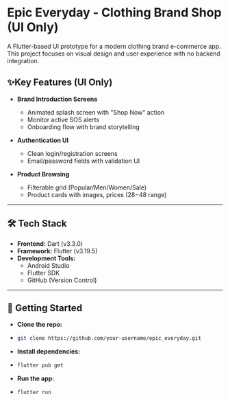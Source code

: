 # Epic Everyday - Clothing Brand Shop (UI Only)

A Flutter-based UI prototype for a modern clothing brand e-commerce app. This project focuses on visual design and user experience with no backend integration.

## ✨Key Features (UI Only)  

- **Brand Introduction Screens**  
  - Animated splash screen with "Shop Now" action
  - Monitor active SOS alerts
  - Onboarding flow with brand storytelling

- **Authentication UI**  
  - Clean login/registration screens
  - Email/password fields with validation UI
 
- **Product Browsing**  
  - Filterable grid (Popular/Men/Women/Sale) 
  - Product cards with images, prices ($28-$48 range)

---
 
## 🛠 Tech Stack  

- **Frontend:** Dart (v3.3.0)  
- **Framework:** Flutter (v3.19.5)   
- **Development Tools:**  
  - Android Studio  
  - Flutter SDK  
  - GitHub (Version Control)  

---

## 🚀 Getting Started

- **Clone the repo:**
- ```bash
  git clone https://github.com/your-username/epic_everyday.git

- **Install dependencies:**
- ```bash
  flutter pub get

- **Run the app:**
- ```bash
  flutter run
